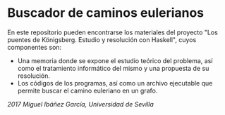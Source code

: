 # Buscador de caminos eulerianos

En este repositorio pueden encontrarse los materiales del proyecto "Los puentes de Königsberg. Estudio y resolución con Haskell", cuyos componentes son:

+ Una memoria donde se expone el estudio teórico del problema, así como el tratamiento informático del mismo y una propuesta de su resolución.
+ Los códigos de los programas, así como un archivo ejecutable que permite buscar el camino euleriano en un grafo.

*2017 Miguel Ibáñez García, Universidad de Sevilla*
